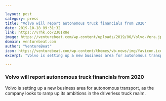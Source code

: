 ```yaml
---

layout: post
category: press
title: "Volvo will report autonomous truck financials from 2020"
date: 2019-10-18 09:31:32
link: https://vrhk.co/2J0IRUe
image: https://venturebeat.com/wp-content/uploads/2019/06/Volvo-Vera.jpg?w=1200&strip=all
domain: venturebeat.com
author: "VentureBeat"
icon: https://venturebeat.com/wp-content/themes/vb-news/img/favicon.ico
excerpt: "Volvo is setting up a new business area for autonomous transport, as the company looks to ramp up its ambitions in the driverless truck realm."

---
```


### Volvo will report autonomous truck financials from 2020

Volvo is setting up a new business area for autonomous transport, as the company looks to ramp up its ambitions in the driverless truck realm.